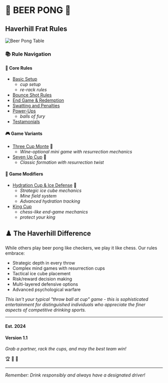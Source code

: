 # 🍺 BEER PONG 🍺
## Haverhill Frat Rules
![Beer Pong Table](https://imgs.search.brave.com/RmB4lGNkhh_aWO4R_tHpjooZi-yboUKjoWVHX6ADzMc/rs:fit:500:0:0:0/g:ce/aHR0cHM6Ly9zdG9y/ZS5hdnJpbGxhdmln/bmUuY29tL2Nkbi9z/aG9wL2ZpbGVzL2Jl/ZXItcG9uZ18wMDAw/Xzk1YjIzOTBkLTRm/ZjgtNDQ2MC1iNWU4/LWIyMDUwMTNjYmM3/MV9mZDE4ZGRiOC03/ODQ1LTQ2MjItYWZh/Ni05M2NlYjYwNjY0/NGRfUHJldi5wbmc_/dj0xNzMxNjk5MzE1/JndpZHRoPTEwMDA)

### 📚 Rule Navigation

#### 🎯 Core Rules
- [Basic Setup](setup.md)
    - *cup setup*
    - *re-rack rules*
- [Bounce Shot Rules](Bounces.md)
- [End Game & Redemption](Redemption.md)
- [Swatting and Penalties](swatting-defence-penalties.md)
- [Power-Ups](power-ups.md)
    - *balls of fury*
- [Testamonials](review.md)

#### 🎮 Game Variants
- [Three Cup Monte](three-cup-monte.md) 🍷
  - *Wine-optional mini game with resurrection mechanics*
- [Seven Up Cup](seven-up-cup.md) 🎲
  - *Classic formation with resurrection twist*

#### 🌟 Game Modifiers
- [Hydration Cup & Ice Defense](hydration-cup-ice-mod.md) 🧊
  - *Strategic ice cube mechanics*
  - *Mine field system*
  - *Advanced hydration tracking*
- [King Cup](king-cup.md)
  - *chess-like end-game mechanics*
  - *protect your king*

## ♟️ The Haverhill Difference
While others play beer pong like checkers, we play it like chess. Our rules embrace:
- Strategic depth in every throw
- Complex mind games with resurrection cups
- Tactical ice cube placement
- Risk/reward decision making
- Multi-layered defensive options
- Advanced psychological warfare

*This isn't your typical "throw ball at cup" game - this is sophisticated entertainment for distinguished individuals who appreciate the finer aspects of competitive drinking sports.*

-------------------

#### Est. 2024
#### Version 1.1

*Grab a partner, rack the cups, and may the best team win!* 

🏆 🎯 🍻 

-------------------

*Remember: Drink responsibly and always have a designated driver!*

